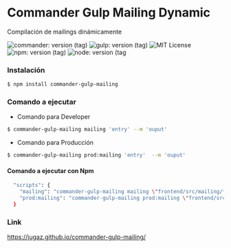 # Commander Gulp Mailing Dynamic

<p>Compilación de mailings dinámicamente</p>

![commander: version (tag)](https://img.shields.io/badge/commander-v3.0.2-blue?style=for-the-badge)
![gulp: version (tag)](https://img.shields.io/badge/gulp-v4.0.2-orange?style=for-the-badge)
![MIT License](https://img.shields.io/badge/lincense-MIT-yellow?style=for-the-badge) 
![npm: version (tag)](https://img.shields.io/badge/npm-v7.0.15-red?style=for-the-badge)
![node: version (tag](https://img.shields.io/badge/node-v15.4.0-green?style=for-the-badge) 


### **Instalación**

```bash
$ npm install commander-gulp-mailing
```


### **Comando a ejecutar**

- Comando para Developer

```bash
$ commander-gulp-mailing mailing 'entry' --m 'ouput' 
```

- Comando para Producción

```bash
$ commander-gulp-mailing prod:mailing 'entry'  --m 'ouput'
```


#### **Comando a ejecutar con Npm**

```bash
  "scripts": {
    "mailing": "commander-gulp-mailing mailing \"frontend/src/mailing/*.pug\" \"frontend/src/mailing/**/*.pug\" --m \"docs/\"",
    "prod:mailing": "commander-gulp-mailing prod:mailing \"frontend/src/mailing/*.pug\" \"frontend/src/mailing/**/*.pug\" --m \"docs/\""
  }
```
### Link
https://jugaz.github.io/commander-gulp-mailing/